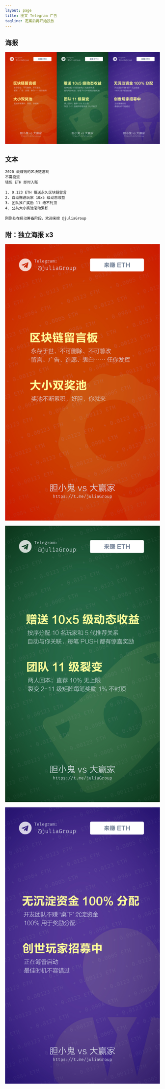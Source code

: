 ```yaml
---
layout: page
title: 图文 Telegram 广告
tagline: 定案后再开始投放
---
```


## 海报

![pop3in1](/assets/pops/pop3in1.jpg)


## 文本

```text
2020 最赚钱的区块链游戏
不需投资
钱包 ETH 即时入账

1. 0.123 ETH 推送永久区块链留言
2. 自动赠送玩家 10x5 级动态收益
3. 团队推广奖励 11 级不封顶
4. 公共大小奖池滚动累积

刚刚处在启动筹备阶段，欢迎来撩 @juliaGroup
```


## 附：独立海报 x3

![pop1](/assets/pops/pop1.jpg)

![pop2](/assets/pops/pop2.jpg)

![pop3](/assets/pops/pop3.jpg)
